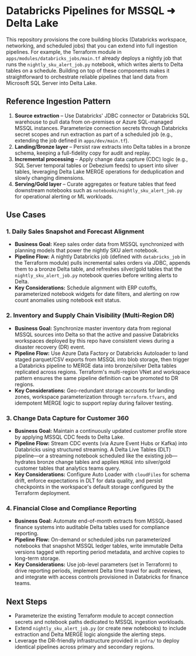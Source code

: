 # Databricks Pipelines for MSSQL ➜ Delta Lake

This repository provisions the core building blocks (Databricks workspace, networking, and scheduled jobs) that you can extend into full ingestion pipelines. For example, the Terraform module in `apps/modules/databricks_jobs/main.tf` already deploys a nightly job that runs the `nightly_sku_alert_job.py` notebook, which writes alerts to Delta tables on a schedule. Building on top of these components makes it straightforward to orchestrate reliable pipelines that land data from Microsoft SQL Server into Delta Lake.

## Reference Ingestion Pattern

1. **Source extraction** – Use Databricks' JDBC connector or Databricks SQL warehouse to pull data from on-premises or Azure SQL-managed MSSQL instances. Parameterize connection secrets through Databricks secret scopes and run extraction as part of a scheduled job (e.g., extending the job defined in `apps/dev/main.tf`).
2. **Landing/Bronze layer** – Persist raw extracts into Delta tables in a bronze schema, keeping a full-fidelity copy for audit and replay.
3. **Incremental processing** – Apply change data capture (CDC) logic (e.g., SQL Server temporal tables or Debezium feeds) to upsert into silver tables, leveraging Delta Lake MERGE operations for deduplication and slowly changing dimensions.
4. **Serving/Gold layer** – Curate aggregates or feature tables that feed downstream notebooks such as `notebooks/nightly_sku_alert_job.py` for operational alerting or ML workloads.

## Use Cases

### 1. Daily Sales Snapshot and Forecast Alignment
- **Business Goal:** Keep sales order data from MSSQL synchronized with planning models that power the nightly SKU alert notebook.
- **Pipeline Flow:** A nightly Databricks job (defined with `databricks_job` in the Terraform module) pulls incremental sales orders via JDBC, appends them to a bronze Delta table, and refreshes silver/gold tables that the `nightly_sku_alert_job.py` notebook queries before writing alerts to Delta.
- **Key Considerations:** Schedule alignment with ERP cutoffs, parameterized notebook widgets for date filters, and alerting on row count anomalies using notebook exit status.

### 2. Inventory and Supply Chain Visibility (Multi-Region DR)
- **Business Goal:** Synchronize master inventory data from regional MSSQL sources into Delta so that the active and passive Databricks workspaces deployed by this repo have consistent views during a disaster recovery (DR) event.
- **Pipeline Flow:** Use Azure Data Factory or Databricks Autoloader to land staged parquet/CSV exports from MSSQL into blob storage, then trigger a Databricks pipeline to MERGE data into bronze/silver Delta tables replicated across regions. Terraform's multi-region VNet and workspace pattern ensures the same pipeline definition can be promoted to DR regions.
- **Key Considerations:** Geo-redundant storage accounts for landing zones, workspace parameterization through `terraform.tfvars`, and idempotent MERGE logic to support replay during failover testing.

### 3. Change Data Capture for Customer 360
- **Business Goal:** Maintain a continuously updated customer profile store by applying MSSQL CDC feeds to Delta Lake.
- **Pipeline Flow:** Stream CDC events (via Azure Event Hubs or Kafka) into Databricks using structured streaming. A Delta Live Tables (DLT) pipeline—or a streaming notebook scheduled like the existing job—hydrates bronze change tables and applies `MERGE` into silver/gold customer tables that analytics teams query.
- **Key Considerations:** Configure Auto Loader with `cloudFiles` for schema drift, enforce expectations in DLT for data quality, and persist checkpoints in the workspace's default storage configured by the Terraform deployment.

### 4. Financial Close and Compliance Reporting
- **Business Goal:** Automate end-of-month extracts from MSSQL-based finance systems into auditable Delta tables used for compliance reporting.
- **Pipeline Flow:** On-demand or scheduled jobs run parameterized notebooks that snapshot MSSQL ledger tables, write immutable Delta versions tagged with reporting period metadata, and archive copies to long-term storage.
- **Key Considerations:** Use job-level parameters (set in Terraform) to drive reporting periods, implement Delta time travel for audit reviews, and integrate with access controls provisioned in Databricks for finance teams.

## Next Steps

- Parameterize the existing Terraform module to accept connection secrets and notebook paths dedicated to MSSQL ingestion workloads.
- Extend `nightly_sku_alert_job.py` (or create new notebooks) to include extraction and Delta MERGE logic alongside the alerting steps.
- Leverage the DR-friendly infrastructure provided in `infra/` to deploy identical pipelines across primary and secondary regions.
